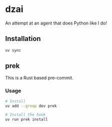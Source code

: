 # dzai

An attempt at an agent that does Python like I do! 

## Installation

```bash
uv sync
```

## prek

This is a Rust based pre-commit.

### Usage

```bash
# Install
uv add --group dev prek

# Install the hook
uv run prek install
```
